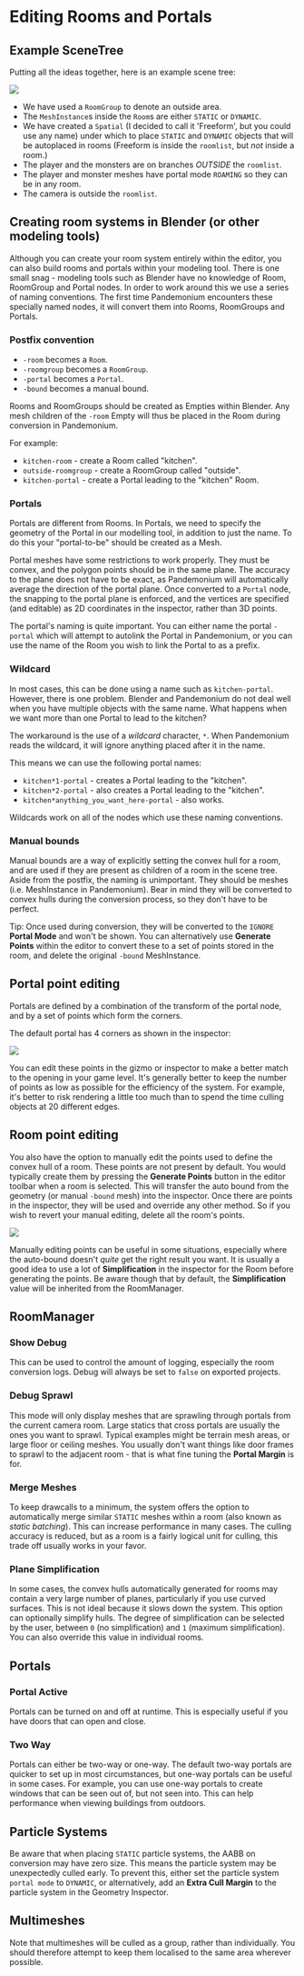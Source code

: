 
# Editing Rooms and Portals

## Example SceneTree

Putting all the ideas together, here is an example scene tree:

![](img/example_scenetree.png)

- We have used a `RoomGroup` to denote an outside area.
- The `MeshInstance`s inside the `Room`s are either `STATIC` or `DYNAMIC`.
- We have created a `Spatial` (I decided to call it 'Freeform', but
  you could use any name) under which to place `STATIC` and `DYNAMIC`
  objects that will be autoplaced in rooms
  (Freeform is inside the `roomlist`, but *not* inside a room.)
- The player and the monsters are on branches *OUTSIDE* the `roomlist`.
- The player and monster meshes have portal mode `ROAMING` so they can be in any room.
- The camera is outside the `roomlist`.

## Creating room systems in Blender (or other modeling tools)

Although you can create your room system entirely within the editor, you can also
build rooms and portals within your modeling tool. There is one small snag - modeling
tools such as Blender have no knowledge of Room, RoomGroup and Portal nodes. In
order to work around this we use a series of naming conventions. The first time
Pandemonium encounters these specially named nodes, it will convert them into
Rooms, RoomGroups and Portals.

### Postfix convention

- `-room` becomes a `Room`.
- `-roomgroup` becomes a `RoomGroup`.
- `-portal` becomes a `Portal`.
- `-bound` becomes a manual bound.

Rooms and RoomGroups should be created as Empties within Blender. Any mesh children of the `-room` Empty
will thus be placed in the Room during conversion in Pandemonium.

For example:

- `kitchen-room` - create a Room called "kitchen".
- `outside-roomgroup` - create a RoomGroup called "outside".
- `kitchen-portal` - create a Portal leading to the "kitchen" Room.

### Portals

Portals are different from Rooms. In Portals, we need to specify the geometry of the Portal in
our modelling tool, in addition to just the name. To do this your "portal-to-be" should be created as a Mesh.

Portal meshes have some restrictions to work properly. They must be convex, and the polygon
points should be in the same plane. The accuracy to the plane does not have to be exact, as
Pandemonium will automatically average the direction of the portal plane. Once converted to
a `Portal` node, the snapping to the portal plane is enforced, and the vertices
are specified (and editable) as 2D coordinates in the inspector, rather than 3D points.

The portal's naming is quite important. You can either name the portal `-portal` which will
attempt to autolink the Portal in Pandemonium, or you can use the name of the Room
you wish to link the Portal to as a prefix.

### Wildcard

In most cases, this can be done using a name such as `kitchen-portal`. However, there is one problem.
Blender and Pandemonium do not deal well when you have multiple objects with the same name. What
happens when we want more than one Portal to lead to the kitchen?

The workaround is the use of a *wildcard* character, `*`. When Pandemonium reads
the wildcard, it will ignore anything placed after it in the name.

This means we can use the following portal names:

- `kitchen*1-portal` - creates a Portal leading to the "kitchen".
- `kitchen*2-portal` - also creates a Portal leading to the "kitchen".
- `kitchen*anything_you_want_here-portal` - also works.

Wildcards work on all of the nodes which use these naming conventions.

### Manual bounds

Manual bounds are a way of explicitly setting the convex hull for a room, and are used
if they are present as children of a room in the scene tree. Aside from the postfix,
the naming is unimportant. They should be meshes (i.e. MeshInstance in Pandemonium).
Bear in mind they will be converted to convex hulls during the conversion process,
so they don't have to be perfect.

Tip: Once used during conversion, they will be converted to the `IGNORE` **Portal Mode** and won't
be shown. You can alternatively use **Generate Points** within the editor to convert these to a
set of points stored in the room, and delete the original `-bound` MeshInstance.

## Portal point editing

Portals are defined by a combination of the transform of the portal node, and by a set of points which form the corners.

The default portal has 4 corners as shown in the inspector:

![](img/portal_point_editing.png)

You can edit these points in the gizmo or inspector to make a better match to the opening in
your game level. It's generally better to keep the number of points as low as possible for
the efficiency of the system. For example, it's better to risk rendering a little too much
than to spend the time culling objects at 20 different edges.


## Room point editing

You also have the option to manually edit the points used to define the convex hull of a room.
These points are not present by default. You would typically create them by pressing
the **Generate Points** button in the editor toolbar when a room is selected. This will
transfer the auto bound from the geometry (or manual `-bound` mesh) into the inspector.
Once there are points in the inspector, they will be used and override any other method.
So if you wish to revert your manual editing, delete all the room's points.

![](img/room_point_editing.png)

Manually editing points can be useful in some situations, especially where the auto-bound
doesn't *quite* get the right result you want. It is usually a good idea to use a lot
of **Simplification** in the inspector for the Room before generating the points.
Be aware though that by default, the **Simplification** value will be inherited
from the RoomManager.

## RoomManager

### Show Debug

This can be used to control the amount of logging, especially the room conversion logs.
Debug will always be set to `false` on exported projects.

### Debug Sprawl

This mode will only display meshes that are sprawling through portals from the current
camera room. Large statics that cross portals are usually the ones you want to sprawl.
Typical examples might be terrain mesh areas, or large floor or ceiling meshes. You
usually don't want things like door frames to sprawl to the adjacent room - that is
what fine tuning the **Portal Margin** is for.

### Merge Meshes

To keep drawcalls to a minimum, the system offers the option to automatically merge
similar `STATIC` meshes within a room (also known as *static batching*). This can increase
performance in many cases. The culling accuracy is reduced, but as a room is a fairly
logical unit for culling, this trade off usually works in your favor.

### Plane Simplification

In some cases, the convex hulls automatically generated for rooms may contain a very large
number of planes, particularly if you use curved surfaces. This is not ideal because it
slows down the system. This option can optionally simplify hulls. The degree of
simplification can be selected by the user, between `0` (no simplification)
and `1` (maximum simplification). You can also override this value in individual rooms.

## Portals

### Portal Active

Portals can be turned on and off at runtime. This is especially useful if you have doors that can open and close.

### Two Way

Portals can either be two-way or one-way. The default two-way portals are quicker to set
up in most circumstances, but one-way portals can be useful in some cases. For example,
you can use one-way portals to create windows that can be seen out of, but not seen into.
This can help performance when viewing buildings from outdoors.

## Particle Systems

Be aware that when placing `STATIC` particle systems, the AABB on conversion may have zero
size. This means the particle system may be unexpectedly culled early. To prevent this, either
set the particle system `portal mode` to `DYNAMIC`, or alternatively, add
an **Extra Cull Margin** to the particle system in the Geometry Inspector.

## Multimeshes

Note that multimeshes will be culled as a group, rather than individually. You should therefore
attempt to keep them localised to the same area wherever possible.

